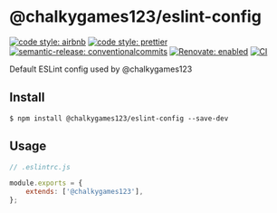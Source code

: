 # @chalkygames123/eslint-config

[![code style: airbnb](https://img.shields.io/badge/code_style-airbnb-ff5a5f?logo=airbnb&logoColor=fff)](https://github.com/airbnb/javascript)
[![code style: prettier](https://img.shields.io/badge/code_style-prettier-ff69b4?logo=prettier&logoColor=fff)](https://github.com/prettier/prettier)
[![semantic-release: conventionalcommits](https://img.shields.io/badge/semantic--release-conventionalcommits-e10079?logo=semantic-release)](https://github.com/semantic-release/semantic-release)
[![Renovate: enabled](https://img.shields.io/badge/Renovate-enabled-brightgreen?logo=RenovateBot&logoColor=fff)](https://renovatebot.com/)
[![CI](https://github.com/chalkygames123/eslint-config/actions/workflows/ci.yaml/badge.svg)](https://github.com/chalkygames123/eslint-config/actions/workflows/ci.yaml)

Default ESLint config used by @chalkygames123

## Install

```shell
$ npm install @chalkygames123/eslint-config --save-dev
```

## Usage

```javascript
// .eslintrc.js

module.exports = {
	extends: ['@chalkygames123'],
};
```
